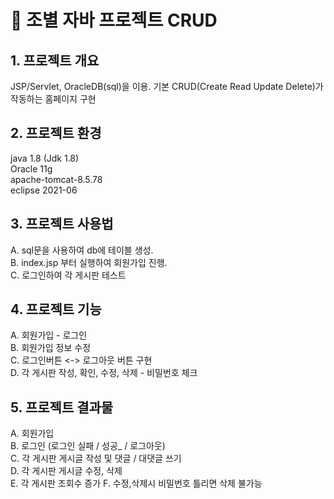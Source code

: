 # 🍊 조별 자바 프로젝트 CRUD




## 1. 프로젝트 개요
  JSP/Servlet, OracleDB(sql)을 이용. 
  기본 CRUD(Create Read Update Delete)가 작동하는 홈페이지 구현 <br>
## 2. 프로젝트 환경
  java 1.8 (Jdk 1.8)  <br> 
  Oracle 11g  <br>
  apache-tomcat-8.5.78  <br>
  eclipse 2021-06  <br>
## 3. 프로젝트 사용법
  A. sql문을 사용하여 db에 테이블 생성.  <br>
  B. index.jsp 부터 실행하여 회원가입 진행.  <br>
  C. 로그인하여 각 게시판 테스트  <br>
## 4. 프로젝트 기능
  A. 회원가입 - 로그인  <br>
  B. 회원가입 정보 수정  <br>
  C. 로그인버튼 <-> 로그아웃 버튼 구현  <br>
  D. 각 게시판 작성, 확인, 수정, 삭제 - 비밀번호 체크  <br>
## 5. 프로젝트 결과물
  A. 회원가입  <br> 
  B. 로그인 (로그인 실패 / 성공_ / 로그아웃) <br>
  C. 각 게시판 게시글 작성 및 댓글 / 대댓글 쓰기  <br>
  D. 각 게시판 게시글 수정, 삭제  <br>
  E. 각 게시판 조회수 증가 
  F. 수정,삭제시 비밀번호 틀리면 삭제 불가능 <br>
